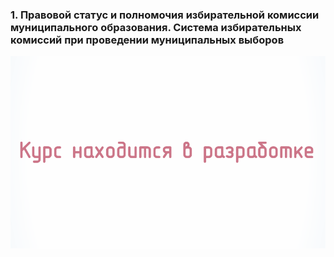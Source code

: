 ### 1. Правовой статус и полномочия избирательной комиссии муниципального образования. Система избирательных комиссий при проведении муниципальных выборов

![ [ ](#lesson-1.2.1) ](./1.2.0.svg)
